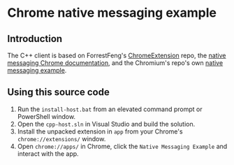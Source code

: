 # Chrome native messaging example

## Introduction

The C++ client is based on ForrestFeng's [ChromeExtension](https://github.com/ForrestFeng/ChromeExtension) repo, the [native messaging Chrome documentation](https://developer.chrome.com/extensions/nativeMessaging), and the Chromium's repo's own [native messaging example](https://github.com/chromium/chromium/tree/master/chrome/common/extensions/docs/examples/api/nativeMessaging).

## Using this source code

1. Run the `install-host.bat` from an elevated command prompt or PowerShell window.
2. Open the `cpp-host.sln` in Visual Studio and build the solution.
3. Install the unpacked extension in `app` from your Chrome's `chrome://extensions/` window.
4. Open `chrome://apps/` in Chrome, click the `Native Messaging Example` and interact with the app.
